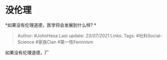 # 没伦理
*如果没有伦理道德，医学将会发展到什么样? *

> Author: #JohnHexa
Last update: *23/07/2021* 
Links:
Tags:  #社科Social-Science #家族Clan #第一性Feminism



如果没有伦理道德，厂



